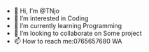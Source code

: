 - 👋 Hi, I’m @TNjo
- 👀 I’m interested in Coding
- 🌱 I’m currently learning Programming
- 💞️ I’m looking to collaborate on Some project
- 📫 How to reach me:0765657680 WA

<!---
TNjo/TNjo is a ✨ special ✨ repository because its `README.md` (this file) appears on your GitHub profile.
You can click the Preview link to take a look at your changes.
--->
